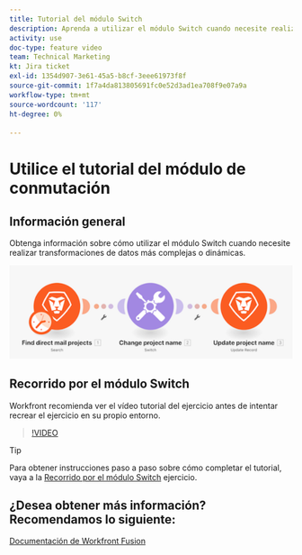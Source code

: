 ```yaml
---
title: Tutorial del módulo Switch
description: Aprenda a utilizar el módulo Switch cuando necesite realizar transformaciones de datos más complejas o dinámicas en [!DNL Adobe Workfront Fusion].
activity: use
doc-type: feature video
team: Technical Marketing
kt: Jira ticket
exl-id: 1354d907-3e61-45a5-b8cf-3eee61973f8f
source-git-commit: 1f7a4da813805691fc0e52d3ad1ea708f9e07a9a
workflow-type: tm+mt
source-wordcount: '117'
ht-degree: 0%

---
```


# Utilice el tutorial del módulo de conmutación

## Información general

Obtenga información sobre cómo utilizar el módulo Switch cuando necesite realizar transformaciones de datos más complejas o dinámicas.

![Una imagen que utiliza el módulo de conmutación](assets/beyond-basic-modules-4.png)

## Recorrido por el módulo Switch

Workfront recomienda ver el vídeo tutorial del ejercicio antes de intentar recrear el ejercicio en su propio entorno.

>[!VIDEO](https://video.tv.adobe.com/v/335290/?quality=12)

>[!TIP]
>
>Para obtener instrucciones paso a paso sobre cómo completar el tutorial, vaya a la [Recorrido por el módulo Switch](https://experienceleague.adobe.com/docs/workfront-learn/tutorials-workfront/fusion/exercises/switch-module.html?lang=en) ejercicio.


## ¿Desea obtener más información? Recomendamos lo siguiente:

[Documentación de Workfront Fusion](https://experienceleague.adobe.com/docs/workfront/using/adobe-workfront-fusion/workfront-fusion-2.html?lang=en)
